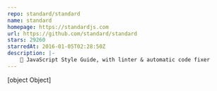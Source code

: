 ```yaml
---
repo: standard/standard
name: standard
homepage: https://standardjs.com
url: https://github.com/standard/standard
stars: 29260
starredAt: 2016-01-05T02:28:50Z
description: |-
    🌟 JavaScript Style Guide, with linter & automatic code fixer
---
```


[object Object]
